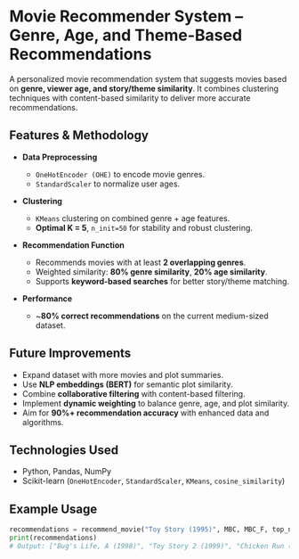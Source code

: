 # Movie Recommender System – Genre, Age, and Theme-Based Recommendations

A personalized movie recommendation system that suggests movies based on **genre, viewer age, and story/theme similarity**. It combines clustering techniques with content-based similarity to deliver more accurate recommendations.

## Features & Methodology

- **Data Preprocessing**
  - `OneHotEncoder (OHE)` to encode movie genres.
  - `StandardScaler` to normalize user ages.
  
- **Clustering**
  - `KMeans` clustering on combined genre + age features.
  - **Optimal K = 5**, `n_init=50` for stability and robust clustering.

- **Recommendation Function**
  - Recommends movies with at least **2 overlapping genres**.
  - Weighted similarity: **80% genre similarity**, **20% age similarity**.
  - Supports **keyword-based searches** for better story/theme matching.

- **Performance**
  - ~**80% correct recommendations** on the current medium-sized dataset.

## Future Improvements

- Expand dataset with more movies and plot summaries.
- Use **NLP embeddings (BERT)** for semantic plot similarity.
- Combine **collaborative filtering** with content-based filtering.
- Implement **dynamic weighting** to balance genre, age, and plot similarity.
- Aim for **90%+ recommendation accuracy** with enhanced data and algorithms.

## Technologies Used

- Python, Pandas, NumPy
- Scikit-learn (`OneHotEncoder`, `StandardScaler`, `KMeans`, `cosine_similarity`)


## Example Usage

```python
recommendations = recommend_movie("Toy Story (1995)", MBC, MBC_F, top_n=5)
print(recommendations)
# Output: ["Bug's Life, A (1998)", "Toy Story 2 (1999)", "Chicken Run (2000)", ...]
